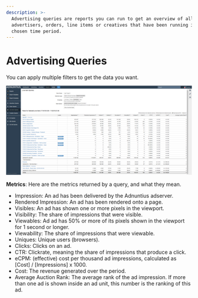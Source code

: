 ```yaml
---
description: >-
  Advertising queries are reports you can run to get an overview of all
  advertisers, orders, line items or creatives that have been running in your
  chosen time period.
---
```


# Advertising Queries

You can apply multiple filters to get the data you want.

![Advertising query example - in this case for a line item](../../../.gitbook/assets/201811-reports-advertising-query.png)

**Metrics**: Here are the metrics returned by a query, and what they mean.

* Impression: An ad has been delivered by the Adnuntius adserver.
* Rendered Impression: An ad has been rendered onto a page.
* Visibles: An ad has shown one or more pixels in the viewport.
* Visibility: The share of impressions that were visible.
* Viewables: Ad ad has 50% or more of its pixels shown in the viewport for 1 second or longer.
* Viewability: The share of impressions that were viewable.
* Uniques: Unique users \(browsers\).
* Clicks: Clicks on an ad.
* CTR: Clickrate, meaning the share of impressions that produce a click.
* eCPM: \(effective\) cost per thousand ad impressions, calculated as \[Cost\] / \[Impressions\] x 1000.
* Cost: The revenue generated over the period.
* Average Auction Rank: The average rank of the ad impression. If more than one ad is shown inside an ad unit, this number is the ranking of this ad.

